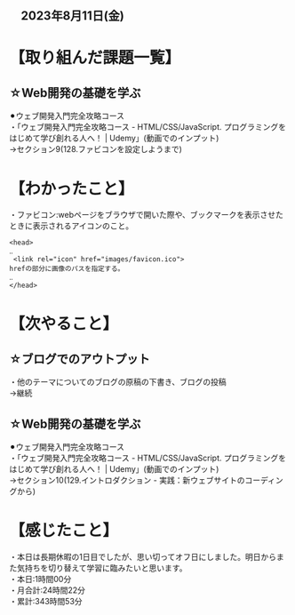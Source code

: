## 　2023年8月11日(金)
# 【取り組んだ課題一覧】
## ☆Web開発の基礎を学ぶ
⚫︎ウェブ開発入門完全攻略コース<br>
・「ウェブ開発入門完全攻略コース - HTML/CSS/JavaScript. プログラミングをはじめて学び創れる人へ！ | Udemy」(動画でのインプット)<br>
→セクション9(128.ファビコンを設定しようまで)<br>
# 【わかったこと】
・ファビコン:webページをブラウザで開いた際や、ブックマークを表示させたときに表示されるアイコンのこと。<br>
```
<head>
‥
 <link rel="icon" href="images/favicon.ico">
hrefの部分に画像のパスを指定する。
‥
</head>
```
# 【次やること】
## ☆ブログでのアウトプット
・他のテーマについてのブログの原稿の下書き、ブログの投稿<br>
→継続<br>
## ☆Web開発の基礎を学ぶ
⚫︎ウェブ開発入門完全攻略コース<br>
・「ウェブ開発入門完全攻略コース - HTML/CSS/JavaScript. プログラミングをはじめて学び創れる人へ！ | Udemy」(動画でのインプット)<br>
→セクション10(129.イントロダクション - 実践：新ウェブサイトのコーディングから)<br>
# 【感じたこと】
・本日は長期休暇の1日目でしたが、思い切ってオフ日にしました。明日からまた気持ちを切り替えて学習に臨みたいと思います。<br>
・本日:1時間00分<br>
・月合計:24時間22分<br>
・累計:343時間53分<br>
